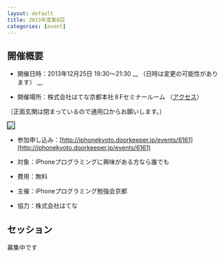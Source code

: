 ```yaml
---
layout: default
title: 2013年度第8回
categories: [event]
---
```


## 開催概要

- 開催日時：2013年12月25日 19:30〜21:30 __ （日時は変更の可能性があります） __

- 開催場所：株式会社はてな京都本社８Fセミナールーム （[アクセス](http://www.hatena.ne.jp/company/location)）

（正面玄関は閉まっているので通用口からお願いします。）

<img style='border:1px solid black' src='http://ylb.jp/hatena_entrance.png' />

- 参加申し込み：[http://iphonekyoto.doorkeeper.jp/events/6161](http://iphonekyoto.doorkeeper.jp/events/6161) 

- 対象：iPhoneプログラミングに興味がある方なら誰でも
 
* 費用：無料

- 主催：iPhoneプログラミング勉強会京都
 
* 協力：株式会社はてな

## セッション
募集中です
